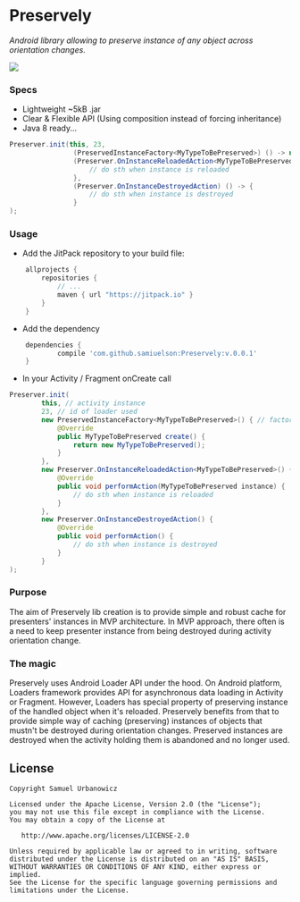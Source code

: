 # Preservely
_Android library allowing to preserve instance of any object across orientation changes._

[![](https://jitpack.io/v/samiuelson/Preservely.svg)](https://jitpack.io/#samiuelson/Preservely)

### Specs
* Lightweight ~5kB .jar
* Clear & Flexible API (Using composition instead of forcing inheritance)
* Java 8 ready...
```java
Preserver.init(this, 23,
                (PreservedInstanceFactory<MyTypeToBePreserved>) () -> new MyTypeToBePreserved(),
                (Preserver.OnInstanceReloadedAction<MyTypeToBePreserved>) instance -> {
                    // do sth when instance is reloaded
                },
                (Preserver.OnInstanceDestroyedAction) () -> {
                    // do sth when instance is destroyed
                }
);
```
### Usage
* Add the JitPack repository to your build file:
```gradle
	allprojects {
		repositories {
			// ...
			maven { url "https://jitpack.io" }
		}
	}
```

* Add the dependency
```gradle
	dependencies {
	        compile 'com.github.samiuelson:Preservely:v.0.0.1'
	}
```
* In your Activity / Fragment onCreate call 
```java
Preserver.init(
		this, // activity instance
		23, // id of loader used
		new PreservedInstanceFactory<MyTypeToBePreserved>() { // factory for the instance that should be preserved
		    @Override
		    public MyTypeToBePreserved create() {
		        return new MyTypeToBePreserved();
		    }
		},
		new Preserver.OnInstanceReloadedAction<MyTypeToBePreserved>() {
		    @Override
		    public void performAction(MyTypeToBePreserved instance) {
		        // do sth when instance is reloaded
		    }
		},
		new Preserver.OnInstanceDestroyedAction() {
		    @Override
		    public void performAction() {
		        // do sth when instance is destroyed
		    }
		}
);
```
### Purpose
The aim of Preservely lib creation is to provide simple and robust cache for presenters' instances in MVP architecture. In MVP approach, there often is a need to keep presenter instance from being destroyed during activity orientation change. 

### The magic
Preservely uses Android Loader API under the hood. On Android platform, Loaders framework provides API for asynchronous data loading in Activity or Fragment. However, Loaders has special property of preserving instance of the handled object when it's reloaded. Preservely benefits from that to provide simple way of caching (preserving) instances of objects that mustn't be destroyed during orientation changes. Preserved instances are destroyed when the activity holding them is  abandoned and no longer used.

## License
    Copyright Samuel Urbanowicz   
    
    Licensed under the Apache License, Version 2.0 (the "License");
    you may not use this file except in compliance with the License.
    You may obtain a copy of the License at
    
       http://www.apache.org/licenses/LICENSE-2.0
    
    Unless required by applicable law or agreed to in writing, software
    distributed under the License is distributed on an "AS IS" BASIS,
    WITHOUT WARRANTIES OR CONDITIONS OF ANY KIND, either express or implied.
    See the License for the specific language governing permissions and
    limitations under the License.


